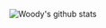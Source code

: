 
![Woody's github stats](https://github-readme-stats.vercel.app/api?username=woody&hide=prs&theme=tokyonight)
